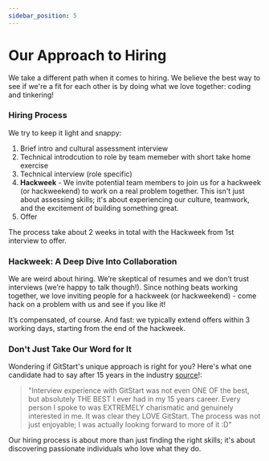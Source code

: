 ```yaml
---
sidebar_position: 5
---
```


# Our Approach to Hiring

We take a different path when it comes to hiring. We believe the best way to see if we're a fit for each other is by doing what we love together: coding and tinkering!

### Hiring Process
We try to keep it light and snappy:

1. Brief intro and cultural assessment interview
2. Technical introdcution to role by team memeber with short take home exercise
3. Technical interview (role specific)
4. **Hackweek** - We invite potential team members to join us for a hackweek (or hackweekend) to work on a real problem together. This isn't just about assessing skills; it's about experiencing our culture, teamwork, and the excitement of building something great.
5. Offer

The process take about 2 weeks in total with the Hackweek from 1st interview to offer.

### Hackweek: A Deep Dive Into Collaboration

We are weird about hiring. We’re skeptical of resumes and we don’t trust interviews (we’re happy to talk though!). Since nothing beats working together, we love inviting people for a hackweek (or hackweekend) - come hack on a problem with us and see if you like it!

It’s compensated, of course. And fast: we typically extend offers within 3 working days, starting from the end of the hackweek.

### Don't Just Take Our Word for It

Wondering if GitStart's unique approach is right for you? Here's what one candidate had to say after 15 years in the industry [source](https://www.glassdoor.com/Interview/GitStartHQ-Senior-Software-Engineer-Interview-Questions-EI_IE3575086.0,10_KO11,35.htm#InterviewReview_70986098)!:

> "Interview experience with GitStart was not even ONE OF the best, but absolutely THE BEST I ever had in my 15 years career. Every person I spoke to was EXTREMELY charismatic and genuinely interested in me. It was clear they LOVE GitStart. The process was not just enjoyable; I was actually looking forward to more of it :D"

Our hiring process is about more than just finding the right skills; it's about discovering passionate individuals who love what they do.
